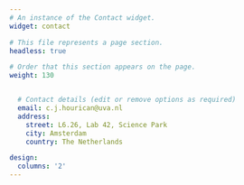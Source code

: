 ```yaml
---
# An instance of the Contact widget.
widget: contact

# This file represents a page section.
headless: true

# Order that this section appears on the page.
weight: 130


  # Contact details (edit or remove options as required)
  email: c.j.hourican@uva.nl
  address:
    street: L6.26, Lab 42, Science Park
    city: Amsterdam
    country: The Netherlands

design:
  columns: '2'
---
```

